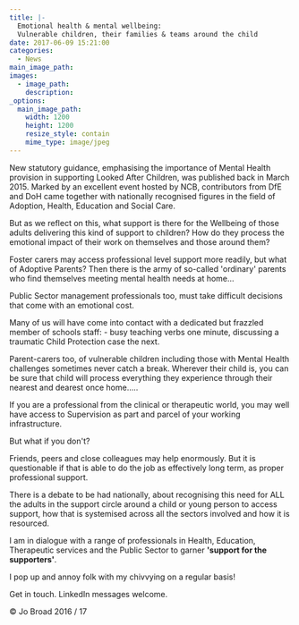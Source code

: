 ```yaml
---
title: |-
  Emotional health & mental wellbeing: 
  Vulnerable children, their families & teams around the child
date: 2017-06-09 15:21:00
categories:
  - News
main_image_path:
images:
  - image_path:
    description:
_options:
  main_image_path:
    width: 1200
    height: 1200
    resize_style: contain
    mime_type: image/jpeg
---
```


New statutory guidance, emphasising the importance of Mental Health provision in supporting Looked After Children, was published back in March 2015. Marked by an excellent event hosted by NCB, contributors from DfE and DoH came together with nationally recognised figures in the field of Adoption, Health, Education and Social Care.
<!--more-->

But as we reflect on this, what support is there for the Wellbeing of those adults delivering this kind of support to children? How do they process the emotional impact of their work on themselves and those around them?

Foster carers may access professional level support more readily, but what of Adoptive Parents? Then there is the army of so-called 'ordinary' parents who find themselves meeting mental health needs at home…

Public Sector management professionals too, must take difficult decisions that come with an emotional cost.

Many of us will have come into contact with a dedicated but frazzled member of schools staff: - busy teaching verbs one minute,  discussing a traumatic Child Protection case the next.

Parent-carers too, of vulnerable children including those with Mental Health challenges sometimes never catch a break. Wherever their child is, you can be sure that child will process everything they experience through their nearest and dearest once home…..

If you are a professional from the clinical or therapeutic world, you may well have access to Supervision as part and parcel of your working infrastructure.

But what if you don't?

Friends, peers and close colleagues may help enormously. But it is questionable if that is able to do the job as effectively long term, as proper professional support.

There is a debate to be had nationally, about recognising this need for ALL the adults in the support circle around a child or young person to access support, how that is systemised across all the sectors involved and how it is resourced.

I am in dialogue with a range of professionals in Health, Education, Therapeutic services and the Public Sector to garner **'support for the supporters'**.

I pop up and annoy folk with my chivvying on a regular basis!

Get in touch. LinkedIn messages welcome.

© Jo Broad 2016 / 17